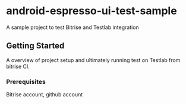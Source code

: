 # android-espresso-ui-test-sample

A sample project to test Bitrise and Testlab integration

## Getting Started

A overview of project setup and ultimately running test on Testlab from bitrise CI. 

### Prerequisites

Bitrise account, github account

